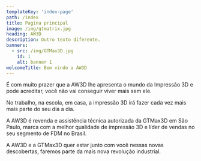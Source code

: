 ```yaml
---
templateKey: 'index-page'
path: /index
title: Pagina principal
image: /img/gtmatrix.jpg
heading: AW3D
description: Outro texto diferente.
banners:
  - src: /img/GTMax3D.jpg
    id: 1
    alt: banner 1
welcomeTitle: Bem vindo a AW3D
---
```

É com muito prazer que a AW3D lhe apresenta o mundo da Impressão 3D e pode acreditar, você não vai conseguir viver mais sem ele.

No trabalho, na escola, em casa, a impressão 3D irá fazer cada vez mais mais parte do seu dia a dia.

A AW3D é revenda e assistência técnica autorizada da GTMax3D em São Paulo, marca com a melhor qualidade de impressão 3D e líder de vendas no seu segmento de FDM no Brasil.

A AW3D e a GTMax3D quer estar junto com você nessas novas descobertas, faremos parte da mais nova revolução industrial.

